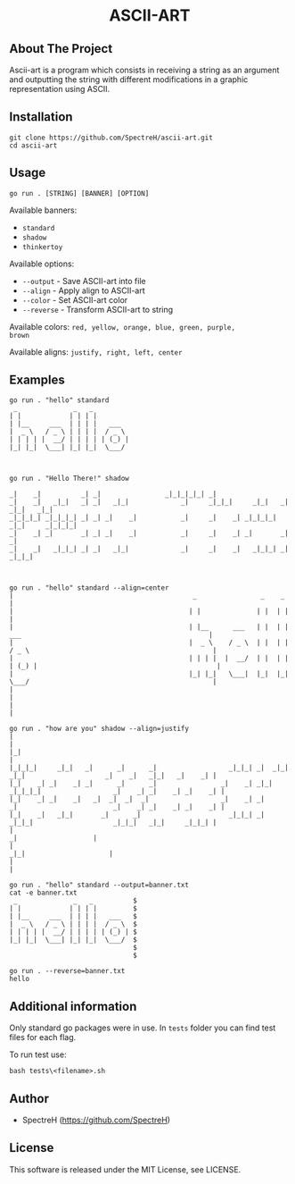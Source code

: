 <h1 align="center">ASCII-ART</h1>

## About The Project
Ascii-art is a program which consists in receiving a string as an argument and outputting the string with different modifications in a graphic representation using ASCII. 

## Installation
```
git clone https://github.com/SpectreH/ascii-art.git
cd ascii-art
```
## Usage
```
go run . [STRING] [BANNER] [OPTION]
```
Available banners:
* <code>standard</code>
* <code>shadow</code>
* <code>thinkertoy</code>

Available options:
* <code>--output</code> - Save ASCII-art into file
* <code>--align</code> - Apply align to ASCII-art
* <code>--color</code> - Set ASCII-art color
* <code>--reverse</code> - Transform ASCII-art to string

Available colors: <code>red, yellow, orange, blue, green, purple, brown</code>

Available aligns: <code>justify, right, left, center</code>

## Examples
```
go run . "hello" standard
 _              _   _          
| |            | | | |         
| |__     ___  | | | |   ___   
|  _ \   / _ \ | | | |  / _ \  
| | | | |  __/ | | | | | (_) | 
|_| |_|  \___| |_| |_|  \___/  
                               
                               
                               
go run . "Hello There!" shadow
                                                                                      
_|    _|          _| _|                _|_|_|_|_| _|                                  
_|    _|   _|_|   _| _|   _|_|             _|     _|_|_|     _|_|   _|  _|_|   _|_|   
_|_|_|_| _|_|_|_| _| _| _|    _|           _|     _|    _| _|_|_|_| _|_|     _|_|_|_| 
_|    _| _|       _| _| _|    _|           _|     _|    _| _|       _|       _|       
_|    _|   _|_|_| _| _|   _|_|             _|     _|    _|   _|_|_| _|         _|_|_| 
                                                                                      
                                                                                      
                                                                                      
go run . "hello" standard --align=center                                                                                   
|                                             _                _    _                                                       |
|                                            | |              | |  | |                                                      |
|                                            | |__      ___   | |  | |    ___                                               |
|                                            |  _ \    / _ \  | |  | |   / _ \                                              |
|                                            | | | |  |  __/  | |  | |  | (_) |                                             |
|                                            |_| |_|   \___|  |_|  |_|   \___/                                              |
|                                                                                                                           |
|                                                                                                                           |

go run . "how are you" shadow --align=justify                                                                            
|                                                                                                                           |
|_|                                                                                                                         |
|_|_|_|     _|_|   _|      _|      _|                  _|_|_| _|  _|_|   _|_|                    _|    _|   _|_|   _|    _| |
|_|    _| _|    _| _|      _|      _|                _|    _| _|_|     _|_|_|_|                  _|    _| _|    _| _|    _| |
|_|    _| _|    _|   _|  _|  _|  _|                  _|    _| _|       _|                        _|    _| _|    _| _|    _| |
|_|    _|   _|_|       _|      _|                      _|_|_| _|         _|_|_|                    _|_|_|   _|_|     _|_|_| |
|                                                                                                      _|                   |
|                                                                                                  _|_|                     |
|                                                                                                                           |

go run . "hello" standard --output=banner.txt
cat -e banner.txt
 _              _   _          $
| |            | | | |         $
| |__     ___  | | | |   ___   $
|  _ \   / _ \ | | | |  / _ \  $
| | | | |  __/ | | | | | (_) | $
|_| |_|  \___| |_| |_|  \___/  $
                               $
                               $

go run . --reverse=banner.txt
hello
```
## Additional information

Only standard go packages were in use. In <code>tests</code> folder you can find test files for each flag.

To run test use:
```
bash tests\<filename>.sh
```

## Author

* SpectreH (https://github.com/SpectreH)

## License

This software is released under the MIT License, see LICENSE.
